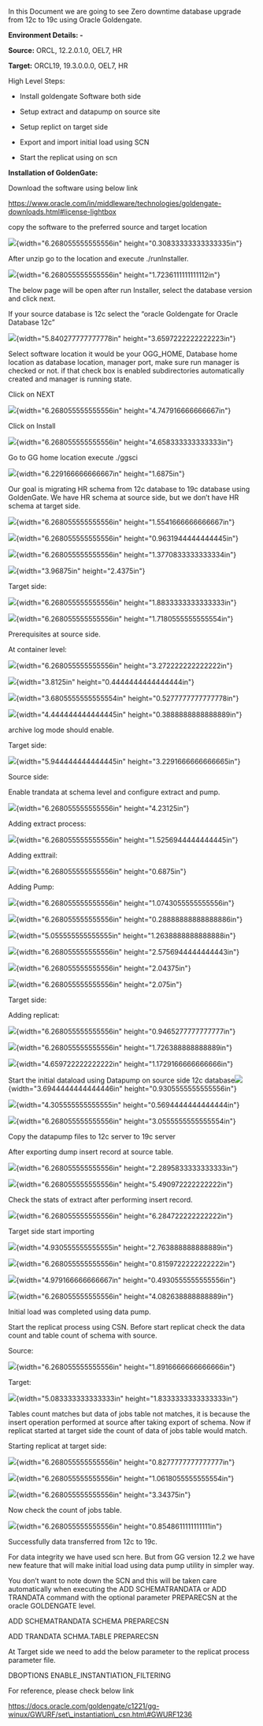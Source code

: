 In this Document we are going to see Zero downtime database upgrade from
12c to 19c using Oracle Goldengate.

**Environment Details: -**

**Source:** ORCL, 12.2.0.1.0, OEL7, HR

**Target:** ORCL19, 19.3.0.0.0, OEL7, HR

High Level Steps:

-   Install goldengate Software both side

-   Setup extract and datapump on source site

-   Setup replict on target side

-   Export and import initial load using SCN

-   Start the replicat using on scn

**Installation of GoldenGate:**

Download the software using below link

<https://www.oracle.com/in/middleware/technologies/goldengate-downloads.html#license-lightbox>

copy the software to the preferred source and target location

![](media/image1.png){width="6.268055555555556in"
height="0.30833333333333335in"}

After unzip go to the location and execute ./runInstaller.

![](media/image2.png){width="6.268055555555556in"
height="1.7236111111111112in"}

The below page will be open after run Installer, select the database
version and click next.

If your source database is 12c select the “oracle Goldengate for Oracle
Database 12c”

![](media/image3.png){width="5.840277777777778in"
height="3.6597222222222223in"}

Select software location it would be your OGG\_HOME, Database home
location as database location, manager port, make sure run manager is
checked or not. if that check box is enabled subdirectories
automatically created and manager is running state.

Click on NEXT

![](media/image4.png){width="6.268055555555556in"
height="4.747916666666667in"}

Click on Install

![](media/image5.png){width="6.268055555555556in"
height="4.658333333333333in"}

Go to GG home location execute ./ggsci

![](media/image6.png){width="6.229166666666667in" height="1.6875in"}

Our goal is migrating HR schema from 12c database to 19c database using
GoldenGate. We have HR schema at source side, but we don’t have HR
schema at target side.

![](media/image7.png){width="6.268055555555556in"
height="1.5541666666666667in"}

![](media/image8.png){width="6.268055555555556in"
height="0.9631944444444445in"}

![](media/image9.png){width="6.268055555555556in"
height="1.3770833333333334in"}

![](media/image10.png){width="3.96875in" height="2.4375in"}

Target side:

![](media/image11.png){width="6.268055555555556in"
height="1.8833333333333333in"}

![](media/image12.png){width="6.268055555555556in"
height="1.7180555555555554in"}

Prerequisites at source side.

At container level:

![](media/image13.png){width="6.268055555555556in"
height="3.272222222222222in"}

![](media/image14.png){width="3.8125in" height="0.4444444444444444in"}

![](media/image15.png){width="3.6805555555555554in"
height="0.5277777777777778in"}

![](media/image16.png){width="4.444444444444445in"
height="0.3888888888888889in"}

archive log mode should enable.

Target side:

![](media/image17.png){width="5.944444444444445in"
height="3.2291666666666665in"}

Source side:

Enable trandata at schema level and configure extract and pump.

![](media/image18.png){width="6.268055555555556in" height="4.23125in"}

Adding extract process:

![](media/image19.png){width="6.268055555555556in"
height="1.5256944444444445in"}

Adding exttrail:

![](media/image20.png){width="6.268055555555556in" height="0.6875in"}

Adding Pump:

![](media/image21.png){width="6.268055555555556in"
height="1.0743055555555556in"}

![](media/image22.png){width="6.268055555555556in"
height="0.28888888888888886in"}

![](media/image23.png){width="5.055555555555555in"
height="1.2638888888888888in"}

![](media/image24.png){width="6.268055555555556in"
height="2.5756944444444443in"}

![](media/image25.png){width="6.268055555555556in" height="2.04375in"}

![](media/image26.png){width="6.268055555555556in" height="2.075in"}

Target side:

Adding replicat:

![](media/image27.png){width="6.268055555555556in"
height="0.9465277777777777in"}

![](media/image28.png){width="6.268055555555556in"
height="1.726388888888889in"}

![](media/image29.png){width="4.659722222222222in"
height="1.1729166666666666in"}

Start the initial dataload using Datapump on source side 12c
database![](media/image30.png){width="3.6944444444444446in"
height="0.9305555555555556in"}

![](media/image31.png){width="4.305555555555555in"
height="0.5694444444444444in"}

![](media/image32.png){width="6.268055555555556in"
height="3.0555555555555554in"}

Copy the datapump files to 12c server to 19c server

After exporting dump insert record at source table.

![](media/image33.png){width="6.268055555555556in"
height="2.2895833333333333in"}

![](media/image34.png){width="6.268055555555556in"
height="5.490972222222222in"}

Check the stats of extract after performing insert record.

![](media/image35.png){width="6.268055555555556in"
height="6.284722222222222in"}

Target side start importing

![](media/image36.png){width="4.930555555555555in"
height="2.763888888888889in"}

![](media/image37.png){width="6.268055555555556in"
height="0.8159722222222222in"}

![](media/image38.png){width="4.979166666666667in"
height="0.4930555555555556in"}

![](media/image39.png){width="6.268055555555556in"
height="4.082638888888889in"}

Initial load was completed using data pump.

Start the replicat process using CSN. Before start replicat check the
data count and table count of schema with source.

Source:

![](media/image40.png){width="6.268055555555556in"
height="1.8916666666666666in"}

Target:

![](media/image41.png){width="5.083333333333333in"
height="1.8333333333333333in"}

Tables count matches but data of jobs table not matches, it is because
the insert operation performed at source after taking export of schema.
Now if replicat started at target side the count of data of jobs table
would match.

Starting replicat at target side:

![](media/image42.png){width="6.268055555555556in"
height="0.8277777777777777in"}

![](media/image43.png){width="6.268055555555556in"
height="1.0618055555555554in"}

![](media/image44.png){width="6.268055555555556in" height="3.34375in"}

Now check the count of jobs table.

![](media/image45.png){width="6.268055555555556in"
height="0.8548611111111111in"}

Successfully data transferred from 12c to 19c.

For data integrity we have used scn here. But from GG version 12.2 we
have new feature that will make initial load using data pump utility in
simpler way.

You don’t want to note down the SCN and this will be taken care
automatically when executing the ADD SCHEMATRANDATA or ADD TRANDATA
command with the optional parameter PREPARECSN at the oracle GOLDENGATE
level.

ADD SCHEMATRANDATA SCHEMA PREPARECSN

ADD TRANDATA SCHMA.TABLE PREPARECSN

At Target side we need to add the below parameter to the replicat
process parameter file.

DBOPTIONS ENABLE\_INSTANTIATION\_FILTERING

For reference, please check below link

https://docs.oracle.com/goldengate/c1221/gg-winux/GWURF/set\_instantiation\_csn.htm\#GWURF1236
